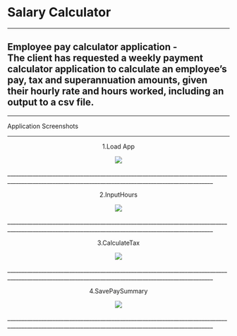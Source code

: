 # Salary Calculator
-------------------------------------------------------------------------------------------------------------------------------------------
Employee pay calculator application - 
</br>
The client has requested a weekly payment calculator application to calculate an employee’s pay, tax and superannuation amounts, given their hourly rate and hours worked, including an output to a csv file.
-------------------------------------------------------------------------------------------------------------------------------------------
___________
Application Screenshots
___________
<p align="center">1.Load App</p>

<p align="center">
  <img src="https://github.com/Phoshizzle23/SalaryCalculatorAU/blob/master/Screenshots/1.AppLoad.JPG?raw=true">
</p>
_______________________________________________________________________________________________________________________________________________________
<p align="center">2.InputHours</p>

<p align="center">
  <img src="https://github.com/Phoshizzle23/SalaryCalculatorAU/blob/master/Screenshots/2.InputHours.JPG?raw=true">
</p>
_______________________________________________________________________________________________________________________________________________________
<p align="center">3.CalculateTax</p>

<p align="center">
  <img src="https://github.com/Phoshizzle23/SalaryCalculatorAU/blob/master/Screenshots/3.CalculateTax.JPG?raw=true">
</p>
_______________________________________________________________________________________________________________________________________________________
<p align="center">4.SavePaySummary</p>

<p align="center">
  <img src="https://github.com/Phoshizzle23/SalaryCalculatorAU/blob/master/Screenshots/4.SavePaySummary.JPG?raw=true">
</p>
_______________________________________________________________________________________________________________________________________________________

